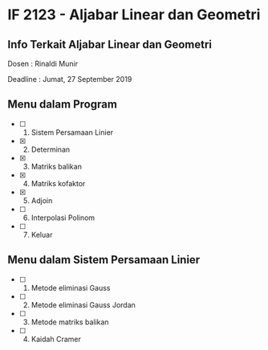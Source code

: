 # IF 2123 - Aljabar Linear dan Geometri
## Info Terkait Aljabar Linear dan Geometri
Dosen : Rinaldi Munir

Deadline : Jumat, 27 September 2019

## Menu dalam Program
- [ ] 1. Sistem Persamaan Linier
- [X] 2. Determinan
- [X] 3. Matriks balikan
- [X] 4. Matriks kofaktor
- [X] 5. Adjoin
- [ ] 6. Interpolasi Polinom
- [ ] 7. Keluar

## Menu dalam Sistem Persamaan Linier
- [ ] 1. Metode eliminasi Gauss
- [ ] 2. Metode eliminasi Gauss Jordan
- [ ] 3. Metode matriks balikan
- [ ] 4. Kaidah Cramer

